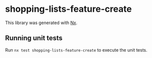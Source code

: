 # shopping-lists-feature-create

This library was generated with [Nx](https://nx.dev).

## Running unit tests

Run `nx test shopping-lists-feature-create` to execute the unit tests.
